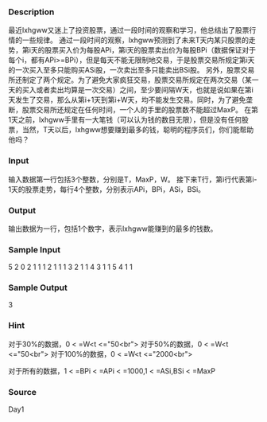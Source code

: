 
### Description
最近lxhgww又迷上了投资股票，通过一段时间的观察和学习，他总结出了股票行情的一些规律。
通过一段时间的观察，lxhgww预测到了未来T天内某只股票的走势，第i天的股票买入价为每股APi，第i天的股票卖出价为每股BPi（数据保证对于每个i，都有APi>=BPi），但是每天不能无限制地交易，于是股票交易所规定第i天的一次买入至多只能购买ASi股，一次卖出至多只能卖出BSi股。
另外，股票交易所还制定了两个规定。为了避免大家疯狂交易，股票交易所规定在两次交易（某一天的买入或者卖出均算是一次交易）之间，至少要间隔W天，也就是说如果在第i天发生了交易，那么从第i+1天到第i+W天，均不能发生交易。同时，为了避免垄断，股票交易所还规定在任何时间，一个人的手里的股票数不能超过MaxP。
在第1天之前，lxhgww手里有一大笔钱（可以认为钱的数目无限），但是没有任何股票，当然，T天以后，lxhgww想要赚到最多的钱，聪明的程序员们，你们能帮助他吗？

### Input
输入数据第一行包括3个整数，分别是T，MaxP，W。
接下来T行，第i行代表第i-1天的股票走势，每行4个整数，分别表示APi，BPi，ASi，BSi。

### Output
输出数据为一行，包括1个数字，表示lxhgww能赚到的最多的钱数。


### Sample Input
5 2 0
2 1 1 1
2 1 1 1
3 2 1 1
4 3 1 1
5 4 1 1

### Sample Output
3

### Hint
   对于30%的数据，0 < =W<t <="50<br">
   对于50%的数据，0 < =W<t <="50<br">
   对于100%的数据，0 < =W<t <="2000<br">

   对于所有的数据，1 < =BPi < =APi < =1000,1 < =ASi,BSi < =MaxP


### Source
Day1